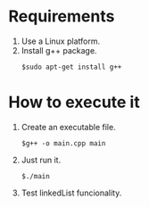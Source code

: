 # Requirements
1. Use a Linux platform.
1. Install g++ package.
    ```
    $sudo apt-get install g++
    ```

# How to execute it
1. Create an executable file.
    ```
    $g++ -o main.cpp main
    ```
1. Just run it.
    ```
    $./main
    ```
1. Test linkedList funcionality.
